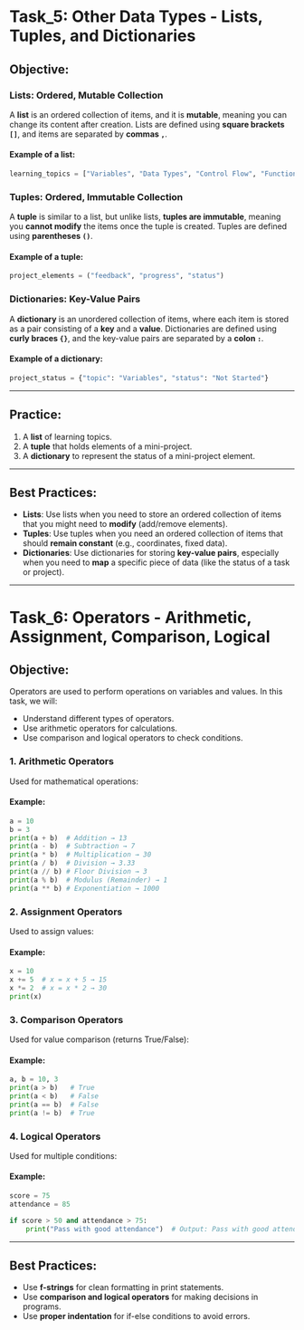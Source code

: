 # Task_5: Other Data Types - Lists, Tuples, and Dictionaries

## Objective:

### Lists: Ordered, Mutable Collection
A **list** is an ordered collection of items, and it is **mutable**, meaning you can change its content after creation.
Lists are defined using **square brackets `[]`**, and items are separated by **commas `,`**.

#### Example of a list:
```python
learning_topics = ["Variables", "Data Types", "Control Flow", "Functions", "Loops"]
```

### Tuples: Ordered, Immutable Collection
A **tuple** is similar to a list, but unlike lists, **tuples are immutable**, meaning you **cannot modify** the items once the tuple is created.
Tuples are defined using **parentheses `()`**.

#### Example of a tuple:
```python
project_elements = ("feedback", "progress", "status")
```

### Dictionaries: Key-Value Pairs
A **dictionary** is an unordered collection of items, where each item is stored as a pair consisting of a **key** and a **value**.
Dictionaries are defined using **curly braces `{}`**, and the key-value pairs are separated by a **colon `:`**.

#### Example of a dictionary:
```python
project_status = {"topic": "Variables", "status": "Not Started"}
```

---

## Practice:

1. A **list** of learning topics.
2. A **tuple** that holds elements of a mini-project.
3. A **dictionary** to represent the status of a mini-project element.

---

## Best Practices:

- **Lists**: Use lists when you need to store an ordered collection of items that you might need to **modify** (add/remove elements).
- **Tuples**: Use tuples when you need an ordered collection of items that should **remain constant** (e.g., coordinates, fixed data).
- **Dictionaries**: Use dictionaries for storing **key-value pairs**, especially when you need to **map** a specific piece of data (like the status of a task or project).

---

# Task_6: Operators - Arithmetic, Assignment, Comparison, Logical

## Objective:
Operators are used to perform operations on variables and values. In this task, we will:

- Understand different types of operators.
- Use arithmetic operators for calculations.
- Use comparison and logical operators to check conditions.

### 1. Arithmetic Operators
Used for mathematical operations:

#### Example:
```python
a = 10
b = 3
print(a + b)  # Addition → 13
print(a - b)  # Subtraction → 7
print(a * b)  # Multiplication → 30
print(a / b)  # Division → 3.33
print(a // b) # Floor Division → 3
print(a % b)  # Modulus (Remainder) → 1
print(a ** b) # Exponentiation → 1000
```

### 2. Assignment Operators
Used to assign values:

#### Example:
```python
x = 10
x += 5  # x = x + 5 → 15
x *= 2  # x = x * 2 → 30
print(x)
```

### 3. Comparison Operators
Used for value comparison (returns True/False):

#### Example:
```python
a, b = 10, 3
print(a > b)   # True
print(a < b)   # False
print(a == b)  # False
print(a != b)  # True
```

### 4. Logical Operators
Used for multiple conditions:

#### Example:
```python
score = 75
attendance = 85

if score > 50 and attendance > 75:
    print("Pass with good attendance")  # Output: Pass with good attendance
```

---

## Best Practices:

- Use **f-strings** for clean formatting in print statements.
- Use **comparison and logical operators** for making decisions in programs.
- Use **proper indentation** for if-else conditions to avoid errors.

